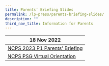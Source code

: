 ```yaml
---
title: Parents’ Briefing Slides
permalink: /lp-press/parents-briefing-slides/
description: ""
third_nav_title: Information for Parents
---
```

| **18 Nov 2022** | 
| -------- | 
|[NCPS 2023 P1 Parents' Briefing](https://drive.google.com/file/d/1ZlfEFWIwpjn0QsHi-28pv-u6Ho5xpup6/view?usp=sharing)  | 
|[NCPS PSG Virtual Orientation](https://drive.google.com/file/d/1VlDz2BCrojGiJsGlECshqBrt_TNMtfWr/view?usp=sharing)  |